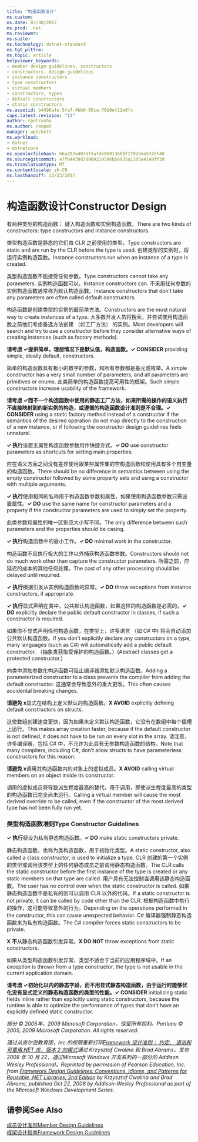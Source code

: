 ```yaml
---
title: "构造函数设计"
ms.custom: 
ms.date: 03/30/2017
ms.prod: .net
ms.reviewer: 
ms.suite: 
ms.technology: dotnet-standard
ms.tgt_pltfrm: 
ms.topic: article
helpviewer_keywords:
- member design guidelines, constructors
- constructors, design guidelines
- instance constructors
- type constructors
- virtual members
- constructors, types
- default constructors
- static constructors
ms.assetid: b4496afe-5fa7-4bb0-85ca-70b0ef21e6fc
caps.latest.revision: "12"
author: rpetrusha
ms.author: ronpet
manager: wpickett
ms.workload:
- dotnet
- dotnetcore
ms.openlocfilehash: 66a297ed035f5afde06913b89f1f92dee5745f48
ms.sourcegitcommit: e7f04439d78909229506b56935a1105a4149ff3d
ms.translationtype: MT
ms.contentlocale: zh-CN
ms.lasthandoff: 12/23/2017
---
```

# <a name="constructor-design"></a><span data-ttu-id="83262-102">构造函数设计</span><span class="sxs-lookup"><span data-stu-id="83262-102">Constructor Design</span></span>
<span data-ttu-id="83262-103">有两种类型的构造函数： 键入构造函数和实例构造函数。</span><span class="sxs-lookup"><span data-stu-id="83262-103">There are two kinds of constructors: type constructors and instance constructors.</span></span>  
  
 <span data-ttu-id="83262-104">类型构造函数是静态的它们由 CLR 之前使用的类型。</span><span class="sxs-lookup"><span data-stu-id="83262-104">Type constructors are static and are run by the CLR before the type is used.</span></span> <span data-ttu-id="83262-105">创建类型的实例时，将运行实例构造函数。</span><span class="sxs-lookup"><span data-stu-id="83262-105">Instance constructors run when an instance of a type is created.</span></span>  
  
 <span data-ttu-id="83262-106">类型构造函数不能接受任何参数。</span><span class="sxs-lookup"><span data-stu-id="83262-106">Type constructors cannot take any parameters.</span></span> <span data-ttu-id="83262-107">实例构造函数可以。</span><span class="sxs-lookup"><span data-stu-id="83262-107">Instance constructors can.</span></span> <span data-ttu-id="83262-108">不采用任何参数的实例构造函数通常称为默认构造函数。</span><span class="sxs-lookup"><span data-stu-id="83262-108">Instance constructors that don’t take any parameters are often called default constructors.</span></span>  
  
 <span data-ttu-id="83262-109">构造函数是创建类型的实例的最简单方法。</span><span class="sxs-lookup"><span data-stu-id="83262-109">Constructors are the most natural way to create instances of a type.</span></span> <span data-ttu-id="83262-110">大多数开发人员将搜索，并尝试使用构造函数之前他们考虑备选方法创建 （如工厂方法） 的实例。</span><span class="sxs-lookup"><span data-stu-id="83262-110">Most developers will search and try to use a constructor before they consider alternative ways of creating instances (such as factory methods).</span></span>  
  
 <span data-ttu-id="83262-111">**请考虑 ✓**提供简单，理想情况下是默认值，构造函数。</span><span class="sxs-lookup"><span data-stu-id="83262-111">**✓ CONSIDER** providing simple, ideally default, constructors.</span></span>  
  
 <span data-ttu-id="83262-112">简单的构造函数具有极小的数字的参数，和所有参数都是基元或枚举。</span><span class="sxs-lookup"><span data-stu-id="83262-112">A simple constructor has a very small number of parameters, and all parameters are primitives or enums.</span></span> <span data-ttu-id="83262-113">此类简单的构造函数提高可用性的框架。</span><span class="sxs-lookup"><span data-stu-id="83262-113">Such simple constructors increase usability of the framework.</span></span>  
  
 <span data-ttu-id="83262-114">**请考虑 ✓**而不一个构造函数中使用的静态工厂方法，如果所需的操作的语义执行不直接映射到的新实例的构造，或遵循的构造函数设计准则是不合理。</span><span class="sxs-lookup"><span data-stu-id="83262-114">**✓ CONSIDER** using a static factory method instead of a constructor if the semantics of the desired operation do not map directly to the construction of a new instance, or if following the constructor design guidelines feels unnatural.</span></span>  
  
 <span data-ttu-id="83262-115">**✓ 执行**设置主属性构造函数参数用作快捷方式。</span><span class="sxs-lookup"><span data-stu-id="83262-115">**✓ DO** use constructor parameters as shortcuts for setting main properties.</span></span>  
  
 <span data-ttu-id="83262-116">应在语义方面之间没有差异使用跟某些属性集的空构造函数和使用具有多个自变量的构造函数。</span><span class="sxs-lookup"><span data-stu-id="83262-116">There should be no difference in semantics between using the empty constructor followed by some property sets and using a constructor with multiple arguments.</span></span>  
  
 <span data-ttu-id="83262-117">**✓ 执行**使用相同的名称用于构造函数参数和属性，如果使用构造函数参数只需设置属性。</span><span class="sxs-lookup"><span data-stu-id="83262-117">**✓ DO** use the same name for constructor parameters and a property if the constructor parameters are used to simply set the property.</span></span>  
  
 <span data-ttu-id="83262-118">此类参数和属性的唯一区别应大小写不同。</span><span class="sxs-lookup"><span data-stu-id="83262-118">The only difference between such parameters and the properties should be casing.</span></span>  
  
 <span data-ttu-id="83262-119">**✓ 执行**构造函数中的最小工作。</span><span class="sxs-lookup"><span data-stu-id="83262-119">**✓ DO** minimal work in the constructor.</span></span>  
  
 <span data-ttu-id="83262-120">构造函数不应执行极大的工作以外捕获构造函数参数。</span><span class="sxs-lookup"><span data-stu-id="83262-120">Constructors should not do much work other than capture the constructor parameters.</span></span> <span data-ttu-id="83262-121">所需之前，应延迟的成本的其他任何处理。</span><span class="sxs-lookup"><span data-stu-id="83262-121">The cost of any other processing should be delayed until required.</span></span>  
  
 <span data-ttu-id="83262-122">**✓ 执行**根据引发从实例构造函数的异常。</span><span class="sxs-lookup"><span data-stu-id="83262-122">**✓ DO** throw exceptions from instance constructors, if appropriate.</span></span>  
  
 <span data-ttu-id="83262-123">**✓ 执行**显式声明在类中，公共默认构造函数，如果这样的构造函数是必需的。</span><span class="sxs-lookup"><span data-stu-id="83262-123">**✓ DO** explicitly declare the public default constructor in classes, if such a constructor is required.</span></span>  
  
 <span data-ttu-id="83262-124">如果你不显式声明任何构造函数，在类型上，许多语言 （如 C# 中) 将会自动添加公共默认构造函数。</span><span class="sxs-lookup"><span data-stu-id="83262-124">If you don’t explicitly declare any constructors on a type, many languages (such as C#) will automatically add a public default constructor.</span></span> <span data-ttu-id="83262-125">（抽象类获取受保护的构造函数。）</span><span class="sxs-lookup"><span data-stu-id="83262-125">(Abstract classes get a protected constructor.)</span></span>  
  
 <span data-ttu-id="83262-126">向类中添加参数化构造函数可阻止编译器添加默认构造函数。</span><span class="sxs-lookup"><span data-stu-id="83262-126">Adding a parameterized constructor to a class prevents the compiler from adding the default constructor.</span></span> <span data-ttu-id="83262-127">这通常会导致意外的重大更改。</span><span class="sxs-lookup"><span data-stu-id="83262-127">This often causes accidental breaking changes.</span></span>  
  
 <span data-ttu-id="83262-128">**请避免 x**显式在结构上定义默认的构造函数。</span><span class="sxs-lookup"><span data-stu-id="83262-128">**X AVOID** explicitly defining default constructors on structs.</span></span>  
  
 <span data-ttu-id="83262-129">这使数组创建速度更快，因为如果未定义默认构造函数，它没有在数组中每个插槽上运行。</span><span class="sxs-lookup"><span data-stu-id="83262-129">This makes array creation faster, because if the default constructor is not defined, it does not have to be run on every slot in the array.</span></span> <span data-ttu-id="83262-130">请注意，许多编译器，包括 C# 中，不允许为此具有无参数构造函数的结构。</span><span class="sxs-lookup"><span data-stu-id="83262-130">Note that many compilers, including C#, don’t allow structs to have parameterless constructors for this reason.</span></span>  
  
 <span data-ttu-id="83262-131">**请避免 x**调用其构造函数内的对象上的虚拟成员。</span><span class="sxs-lookup"><span data-stu-id="83262-131">**X AVOID** calling virtual members on an object inside its constructor.</span></span>  
  
 <span data-ttu-id="83262-132">调用的虚拟成员将导致派生程度最高的替代，用于调用，即使派生程度最高的类型的构造函数已完全尚未运行。</span><span class="sxs-lookup"><span data-stu-id="83262-132">Calling a virtual member will cause the most derived override to be called, even if the constructor of the most derived type has not been fully run yet.</span></span>  
  
### <a name="type-constructor-guidelines"></a><span data-ttu-id="83262-133">类型构造函数准则</span><span class="sxs-lookup"><span data-stu-id="83262-133">Type Constructor Guidelines</span></span>  
 <span data-ttu-id="83262-134">**✓ 执行**将设为私有静态构造函数。</span><span class="sxs-lookup"><span data-stu-id="83262-134">**✓ DO** make static constructors private.</span></span>  
  
 <span data-ttu-id="83262-135">静态构造函数，也称为类构造函数，用于初始化类型。</span><span class="sxs-lookup"><span data-stu-id="83262-135">A static constructor, also called a class constructor, is used to initialize a type.</span></span> <span data-ttu-id="83262-136">CLR 创建的第一个实例的类型或调用该类型上的任何静态成员之前调用静态构造函数。</span><span class="sxs-lookup"><span data-stu-id="83262-136">The CLR calls the static constructor before the first instance of the type is created or any static members on that type are called.</span></span> <span data-ttu-id="83262-137">用户具有无法控制当调用该静态构造函数。</span><span class="sxs-lookup"><span data-stu-id="83262-137">The user has no control over when the static constructor is called.</span></span> <span data-ttu-id="83262-138">如果静态构造函数不是私有的则可以调用 CLR 以外的代码。</span><span class="sxs-lookup"><span data-stu-id="83262-138">If a static constructor is not private, it can be called by code other than the CLR.</span></span> <span data-ttu-id="83262-139">根据构造函数中执行的操作，这可能导致意外的行为。</span><span class="sxs-lookup"><span data-stu-id="83262-139">Depending on the operations performed in the constructor, this can cause unexpected behavior.</span></span> <span data-ttu-id="83262-140">C# 编译器强制静态构造函数来为私有构造函数。</span><span class="sxs-lookup"><span data-stu-id="83262-140">The C# compiler forces static constructors to be private.</span></span>  
  
 <span data-ttu-id="83262-141">**X 不**从静态构造函数引发异常。</span><span class="sxs-lookup"><span data-stu-id="83262-141">**X DO NOT** throw exceptions from static constructors.</span></span>  
  
 <span data-ttu-id="83262-142">如果从类型构造函数引发异常，类型不适合于当前的应用程序域中。</span><span class="sxs-lookup"><span data-stu-id="83262-142">If an exception is thrown from a type constructor, the type is not usable in the current application domain.</span></span>  
  
 <span data-ttu-id="83262-143">**请考虑 ✓**初始化以内的静态字段，而不用显式静态构造函数，由于运行时能够优化没有显式定义的静态构造函数的类型的性能。</span><span class="sxs-lookup"><span data-stu-id="83262-143">**✓ CONSIDER** initializing static fields inline rather than explicitly using static constructors, because the runtime is able to optimize the performance of types that don’t have an explicitly defined static constructor.</span></span>  
  
 <span data-ttu-id="83262-144">*部分 © 2005年，2009 Microsoft Corporation。保留所有权利。*</span><span class="sxs-lookup"><span data-stu-id="83262-144">*Portions © 2005, 2009 Microsoft Corporation. All rights reserved.*</span></span>  
  
 <span data-ttu-id="83262-145">*通过从皮尔逊教育版，Inc.的权限重新打印[Framework 设计准则： 约定、 语法和可重用.NET 库，版本 2 的模式](http://www.informit.com/store/framework-design-guidelines-conventions-idioms-and-9780321545619)通过 Krzysztof Cwalina 和 Brad Abrams，发布 2008 年 10 月 22，通过Microsoft Windows 开发系列的一部分的 Addison Wesley Professional。*</span><span class="sxs-lookup"><span data-stu-id="83262-145">*Reprinted by permission of Pearson Education, Inc. from [Framework Design Guidelines: Conventions, Idioms, and Patterns for Reusable .NET Libraries, 2nd Edition](http://www.informit.com/store/framework-design-guidelines-conventions-idioms-and-9780321545619) by Krzysztof Cwalina and Brad Abrams, published Oct 22, 2008 by Addison-Wesley Professional as part of the Microsoft Windows Development Series.*</span></span>  
  
## <a name="see-also"></a><span data-ttu-id="83262-146">请参阅</span><span class="sxs-lookup"><span data-stu-id="83262-146">See Also</span></span>  
 [<span data-ttu-id="83262-147">成员设计准则</span><span class="sxs-lookup"><span data-stu-id="83262-147">Member Design Guidelines</span></span>](../../../docs/standard/design-guidelines/member.md)  
 [<span data-ttu-id="83262-148">框架设计指南</span><span class="sxs-lookup"><span data-stu-id="83262-148">Framework Design Guidelines</span></span>](../../../docs/standard/design-guidelines/index.md)
